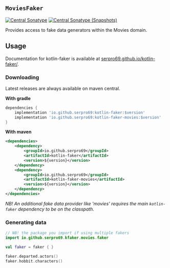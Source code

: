 ## `MoviesFaker`

[![Central Sonatype](https://img.shields.io/maven-central/v/io.github.serpro69/kotlin-faker-movies?style=for-the-badge)](https://central.sonatype.com/artifact/io.github.serpro69/kotlin-faker-movies)
[![Central Sonatype (Snapshots)](https://img.shields.io/nexus/s/io.github.serpro69/kotlin-faker-movies?label=snapshot-version&server=https%3A%2F%2Foss.sonatype.org&style=for-the-badge&color=yellow)](https://central.sonatype.com/service/rest/repository/browse/maven-snapshots/io/github/serpro69/kotlin-faker/)

Provides access to fake data generators within the Movies domain.

## Usage

Documentation for kotlin-faker is available at [serpro69.github.io/kotlin-faker/](https://serpro69.github.io/kotlin-faker/).

### Downloading

Latest releases are always available on maven central.

**With gradle**

```groovy
dependencies {
    implementation 'io.github.serpro69:kotlin-faker:$version'
    implementation 'io.github.serpro69:kotlin-faker-movies:$version'
}
```  

**With maven**

```xml
<dependencies>
    <dependency>
        <groupId>io.github.serpro69</groupId>
        <artifactId>kotlin-faker</artifactId>
        <version>${version}</version>
    </dependency>
    <dependency>
        <groupId>io.github.serpro69</groupId>
        <artifactId>kotlin-faker-movies</artifactId>
        <version>${version}</version>
    </dependency>
</dependencies>
```  

_NB! An additional fake data provider like 'movies' requires the main `kotlin-faker` dependency to be on the classpath._

### Generating data

```kotlin
// NB! the package you import if using multiple fakers
import io.github.serpro69.kfaker.movies.faker

val faker = faker { }

faker.departed.actors()
faker.hobbit.characters()
```
